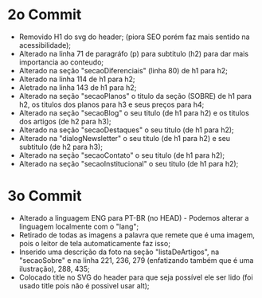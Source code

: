 # 2o Commit

- Removido H1 do svg do header; (piora SEO porém faz mais sentido na acessibilidade);
- Alterado na linha 71 de paragráfo (p) para subtitulo (h2) para dar mais importancia ao conteudo;
- Alterado na seção "secaoDiferenciais" (linha 80) de h1 para h2;
- Alterado na linha 114 de h1 para h2;
- Aletrado na linha 143 de h1 para h2;
- Alterado na seção "secaoPlanos" o titulo da seção (SOBRE) de h1 para h2, os titulos dos planos para h3 e seus preços para h4;
- Alterado na seção "secaoBlog" o seu titulo (de h1 para h2) e os titulos dos artigos (de h2 para h3);
- Alterado na seção "secaoDestaques" o seu titulo (de h1 para h2);
- Alterado na "dialogNewsletter" o seu titulo (de h1 para h2) e seu subtitulo (de h2 para h3);
- Alterado na seção "secaoContato" o seu titulo (de h1 para h2);
- Alterado na seção "secaoInstitucional" o seu titulo (de h1 para h2);

# 3o Commit

- Alterado a linguagem ENG para PT-BR (no HEAD) - Podemos alterar a linguagem localmente com o "lang";
- Retirado de todas as imagens a palavra que remete que é uma imagem, pois o leitor de tela automaticamente faz isso;
- Inserido uma descrição da foto na seção "listaDeArtigos", na "secaoSobre" e na linha 221, 236, 279 (enfatizando também que é uma ilustração), 288, 435;
- Colocado title no SVG do header para que seja possível ele ser lido (foi usado title pois não é possivel usar alt);